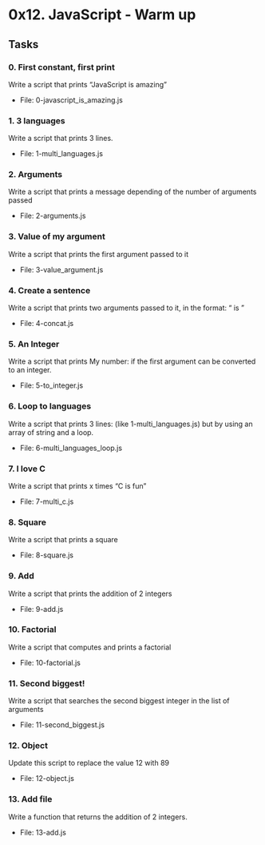 # 0x12. JavaScript - Warm up

## Tasks

### 0. First constant, first print
Write a script that prints “JavaScript is amazing”
* File: 0-javascript_is_amazing.js

### 1. 3 languages
Write a script that prints 3 lines.
* File: 1-multi_languages.js

### 2. Arguments
Write a script that prints a message depending of the number of arguments passed
* File: 2-arguments.js

### 3. Value of my argument
Write a script that prints the first argument passed to it
* File: 3-value_argument.js

### 4. Create a sentence
Write a script that prints two arguments passed to it, in the format: “ is ”
* File: 4-concat.js

### 5. An Integer
Write a script that prints My number: <first argument converted in integer>
if the first argument can be converted to an integer.
* File: 5-to_integer.js

### 6. Loop to languages
Write a script that prints 3 lines: (like 1-multi_languages.js)
but by using an array of string and a loop.
* File: 6-multi_languages_loop.js

### 7. I love C
Write a script that prints x times “C is fun”
* File: 7-multi_c.js

### 8. Square
Write a script that prints a square
* File: 8-square.js

### 9. Add
Write a script that prints the addition of 2 integers
* File: 9-add.js

### 10. Factorial
Write a script that computes and prints a factorial
* File: 10-factorial.js

### 11. Second biggest!
Write a script that searches the second biggest integer in the list of arguments
* File: 11-second_biggest.js

### 12. Object
Update this script to replace the value 12 with 89
* File: 12-object.js

### 13. Add file
Write a function that returns the addition of 2 integers.
* File: 13-add.js